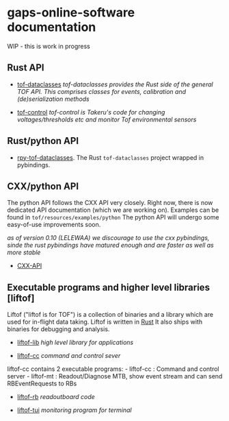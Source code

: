 # gaps-online-software documentation

WIP - this is work in progress

## Rust API

* [tof-dataclasses](tof_dataclasses/index.html)
_tof-dataclasses provides the Rust side of the general TOF API. This comprises
classes for events, calibration and (de)serialization methods_

* [tof-control](tof_control/index.html)
_tof-control is Takeru's code for changing voltages/thresholds etc and monitor
Tof environmental sensors_

## Rust/python API

* [rpy-tof-dataclasses](rpy_tof_dataclasses/index.html). The Rust `tof-dataclasses` project wrapped in pybindings.

## CXX/python API

The python API follows the CXX API very closely. Right now, there is now dedicated 
API documentation (which we are working on). 
Examples can be found in `tof/resources/examples/python`
The python API will undergo some easy-of-use improvements soon.

_as of version 0.10 (LELEWAA) we discourage to use the cxx pybindings, sinde the 
rust pybindings have matured enough and are faster as well as more stable_

* [CXX-API](index.html)

## Executable programs and higher level libraries [liftof]

Liftof ("liftof is for TOF") is a collection of binaries and
a library which are used for in-flight data taking.
Liftof is written in [Rust](https://www.rust-lang.org/)
It also ships with binaries for debugging and analysis.

* [liftof-lib](liftof_lib/index.html)
_high level library for applications_

* [liftof-cc](liftof_cc/index.html)
_command and control sever_

liftof-cc contains 2 executable programs:
    - liftof-cc : Command and control server
    - liftof-mt : Readout/Diagnose MTB, show event stream and
                  can send RBEventRequests to RBs

* [liftof-rb](liftof_rb/index.html)
_readoutboard code_

* [liftof-tui](liftof_tui/index.html)
_monitoring program for terminal_

